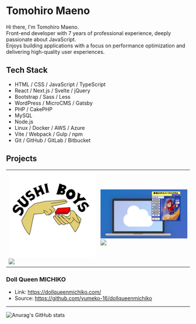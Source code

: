 # Tomohiro Maeno

Hi there, I'm Tomohiro Maeno.  
Front-end developer with 7 years of professional experience, deeply passionate about JavaScript.  
Enjoys building applications with a focus on performance optimization and delivering high-quality user experiences.

<!--
**yumeko-16/yumeko-16** is a ✨ _special_ ✨ repository because its `README.md` (this file) appears on your GitHub profile.

Here are some ideas to get you started:

- 🔭 I’m currently working on ...
- 🌱 I’m currently learning ...
- 👯 I’m looking to collaborate on ...
- 🤔 I’m looking for help with ...
- 💬 Ask me about ...
- 📫 How to reach me: ...
- 😄 Pronouns: ...
- ⚡ Fun fact: ...
-->

## Tech Stack

- HTML / CSS / JavaScript / TypeScript
- React / Next.js / Svelte / jQuery
- Bootstrap / Sass / Less
- WordPress / MicroCMS / Gatsby
- PHP / CakePHP
- MySQL
- Node.js
- Linux / Docker / AWS / Azure
- Vite / Webpack / Gulp / npm
- Git / GitHub / GitLab / Bitbucket

## Projects

<table>
  <tr>
    <td>
      <a href="https://sushiboys350.com/">
        <img width="400" src="https://github.com/yumeko-16/yumeko-16/blob/main/images/sushiboys350.com.jpg" />
      </a>
      <br />
      <a href="https://github.com/yumeko-16/sushiboys">
        <img align="" src="https://github-readme-stats.vercel.app/api/pin/?username=yumeko-16&repo=sushiboys&theme=tokyonight" />
      </a>
    </td>
    <td>
      <a href="https://maenokikaku.co.jp/">
        <img width="400" src="https://github.com/yumeko-16/yumeko-16/blob/main/images/maenokikaku.co.jp.png" />
      </a>
      <br />
      <a href="https://github.com/yumeko-16/maenokikaku">
        <img align="" src="https://github-readme-stats.vercel.app/api/pin/?username=yumeko-16&repo=maenokikaku&theme=tokyonight" />
      </a>
    </td>
  </tr>
</table>

### Doll Queen MICHIKO

- Link: https://dollqueenmichiko.com/
- Source: https://github.com/yumeko-16/dollqueenmichiko

---

![Anurag's GitHub stats](https://github-readme-stats.vercel.app/api?username=yumeko-16&show_icons=true&theme=tokyonight)
